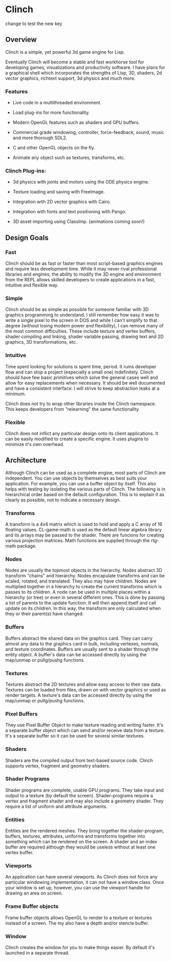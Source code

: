 # Clinch

change to test the new key

## Overview

Clinch is a simple, yet powerful 3d game engine for Lisp. 

Eventually Clinch will become a stable and fast workhorse tool for developing games, visualizations and productivity software. I have plans for a graphical shell which incorporates the strengths of Lisp, 3D, shaders, 2d vector graphics, richtext support, 3d physics and much more.

### Features

* Live code in a multithreaded environment.

* Load plug-ins for more functionality.

* Modern OpenGL features such as shaders and GPU buffers.

* Commercial grade windowing, controller, force-feedback, sound, music and more thorough SDL2.

* C and other OpenGL objects on the fly.

* Animate any object such as textures, transforms, etc.


### Clinch Plug-ins:

* 3d physics with joints and motors using the ODE physics engine.

* Texture loading and saving with FreeImage.

* Integration with 2D vector graphics with Cairo.

* Integration with fonts and text positioning with Pango.

* 3D asset importing using ClassImp. (animations coming soon!)


## Design Goals

### Fast 

Clinch should be as fast or faster than most script-based graphics engines and require less development time. While it may never rival professional libraries and engines, the ability to modify the 3D engine and environment from the REPL allows skilled developers to create applications in a fast, intuitive and flexible way.

### Simple

Clinch should be as simple as possible for someone familiar with 3D graphics programming to understand. I still remember how easy it was to write a single pixel to the screen in DOS and while I can't simplify to that degree (without losing modern power and flexibility), I can remove many of the most common difficulties. These include texture and vertex buffers, shader compiling and linking, shader variable passing, drawing text and 2D graphics, 3D transformations, etc. 

### Intuitive

Time spent looking for solutions is spent time, period. It ruins developer flow and can stop a project (especially a small one) indefinitely. Clinch should have few basic primitives which solve the general cases well and allow for easy replacements when necessary. It should be well documented and have a consistent interface. I will strive to keep abstraction leaks at a minimum.

Clinch does not try to wrap other libraries inside the Clinch namespace. This keeps developers from "relearning" the same functionality.

### Flexible

Clinch does not inflict any particular design onto its client applications. It can be easily modified to create a specific engine. It uses plugins to minimize it's own overhead.

## Architecture

Although Clinch can be used as a complete engine, most parts of Clinch are independent. You can use objects by themselves as best suits your application. For example, you can use a buffer object by itself. This also helps with testing by isolating the various parts of Clinch. The following is in hierarchical order based on the default configuration. This is to explain it as clearly as possible, not to indicate a necessary design. 

### Transforms

A transform is a 4x4 matrix which is used to hold and apply a C array of 16 floating values. CL-game-math is used as the default linear algebra library and its arrays may be passed to the shader. There are funcions for creating various projection matrices. Math functions are supplied through the rtg-math package.

### Nodes

Nodes are usually the topmost objects in the hierarchy. Nodes abstract 3D transform "chains" and hierarchy. Nodes encapulate transforms and can be scaled, rotated, and translated. They also may have children. Nodes are multiplied together in a hierarchy to create the current transforms which is passes to its children. A node can be used in multiple places within a hierarchy (or tree) or even in several different ones. This is done by passing a list of parents to the update function. It will then append itself and call update on its children. In this way, the transform are only calculated when they or their parent(s) have changed. 

### Buffers

Buffers abstract the shared data on the graphics card. They can carry almost any data to the graphics card in bulk, including vertexes, normals, and texture coordinates. Buffers are usually sent to a shader through the entity object. A buffer's data can be accessed directly by using the map/unmap or pullg/pushg functions. 

### Textures

Textures abstract the 2D textures and allow easy access to their raw data. Textures can be loaded from files, drawn on with vector graphics or used as render targets. A texture's data can be accessed directly by using the map/unmap or pullg/pushg functions. 

### Pixel Buffers

They use Pixel Buffer Object to make texture reading and writing faster. It's a separate buffer object which can send and/or receive data from a texture. It's a separate buffer so it can be used for several similar textures.

### Shaders

Shaders are the compiled output from text-based source code. Clinch supports vertex, fragment and geometry shaders.

### Shader Programs

Shader programs are complete, usable GPU programs. They take input and output to a texture (by default the screen). Shader-programs require a vertex and fragment shader and may also include a geometry shader. They require a list of uniform and attribute arguments.

### Entities

Entities are the rendered meshes. They bring together the shader-program, buffers, textures, attributes, uniforms and transforms together into something which can be rendered on the screen. A shader and an index buffer are required although they would be useless without at least one vertex buffer. 

### Viewports

An application can have several viewports. As Clinch does not force any particular windowing implementation, it can not have a window class. Once your window is set up, however, you can use the viewport handle for drawing an area on screen.

### Frame Buffer objects

Frame buffer objects allows OpenGL to render to a texture or textures instead of a screen. The my also have a depth and/or stencle buffer.

### Window

Clinch creates the window for you to make things easier. By default it's launched in a separate thread.

